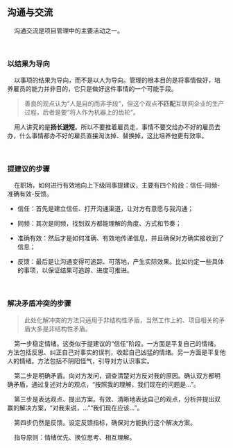 ## 沟通与交流

    沟通交流是项目管理中的主要活动之一。

    

### 以结果为导向

    以事项的结果为导向，而不是以人为导向。管理的根本目的是将事情做好，培养雇员的能力并非目的，它只是做好这件事情的一个可能手段。

> 善良的观点认为“人是目的而非手段”，但这个观点**不匹配**互联网企业的生产过程，后者是要“将人作为机器上的齿轮”。

    用人讲究的是**扬长避短**。所以不要推着雇员走，事情不要交给办不好的雇员去办，什么事情都办不好的雇员直接淘汰掉、替换掉，这比培养他更有效率。

    

### 提建议的步骤

    在职场，如何进行有效地向上下级同事提建议，主要有四个阶段：信任-同频-准确有效-反馈。

- 信任：首先是建立信任、打开沟通渠道，让对方有意愿与我沟通；

- 同频：其次是同频，找到双方都能理解的角度、方式和节奏；

- 准确有效：然后才是如何准确、有效地传递信息，并且确保对方确实接收到了信息；

- 反馈：最后是让沟通变得可追踪、可落地，产生实际效果。比如约定一些具体的事项，以保证结果可追踪、进度可推进。

    

### 解决矛盾冲突的步骤

> 此处化解冲突的方法只适用于非结构性矛盾，当然工作上的、项目相关的矛盾大多是非结构性矛盾。

    第一步稳定情绪。这类似于提建议的“信任”阶段。一方面是平复自己的情绪。方法包括反思、纠正自己对事实的误判，收起自己凶猛的情绪。另一方面是平复他人的情绪。方法包括不阴阳怪气，引导对方认识事实。

    第二步是明确矛盾。向对方发问，调查清楚对方反对我的原因。确认双方都明确矛盾，通过复述对方的观点，“按照我的理解，我们现在的问题是...”。

    第三步是表达观点、提出方案。有效、清晰地表达自己的观点，分析并提出双赢的解决方案，“对我来说，...”“我们现在应该...”。

    第四步仍然是反馈。设定反馈指标，确保对方能执行这个解决方案。

    指导原则：情绪优先、换位思考、相互理解。
